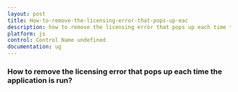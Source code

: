 ```yaml
---
layout: post
title: How-to-remove-the-licensing-error-that-pops-up-eac
description: how to remove the licensing error that pops up each time the application is run?
platform: js
control: Control Name undefined
documentation: ug
---
```


### How to remove the licensing error that pops up each time the application is run?

